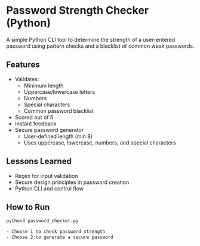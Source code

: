 # Password Strength Checker (Python)

A simple Python CLI tool to determine the strength of a user-entered password using pattern checks and a blacklist of common weak passwords.

## Features

- Validates:
  - Minimum length
  - Uppercase/lowercase letters
  - Numbers
  - Special characters
  - Common password blacklist
- Scored out of 5
- Instant feedback
- Secure password generator
  - User-defined length (min 8)
  - Uses uppercase, lowercase, numbers, and special characters


## Lessons Learned

- Regex for input validation
- Secure design principles in password creation
- Python CLI and control flow

## How to Run

```bash
python3 password_checker.py

- Choose 1 to check password strength
- Choose 2 to generate a secure password